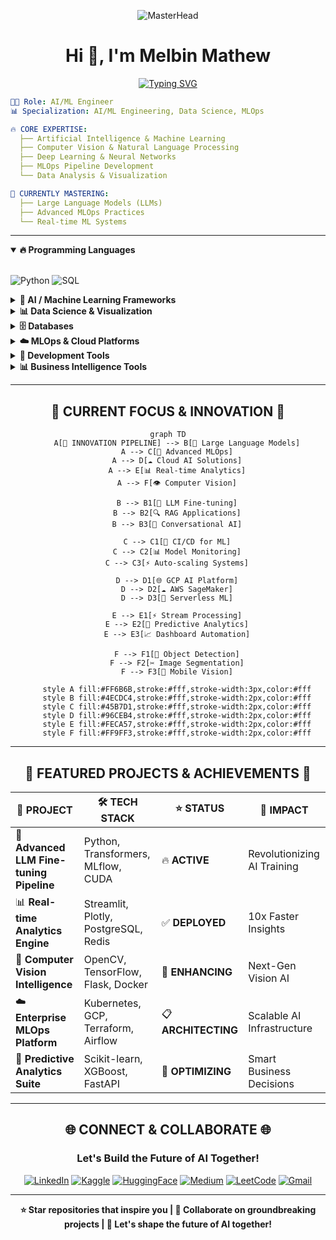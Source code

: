 <div align="center">
  
![MasterHead](https://images-wixmp-ed30a86b8c4ca887773594c2.wixmp.com/f/c83c004e-1370-4756-88e5-4071de797088/dfredg5-0a60e875-646e-4d6c-bb91-73086f012808.gif?token=eyJ0eXAiOiJKV1QiLCJhbGciOiJIUzI1NiJ9.eyJzdWIiOiJ1cm46YXBwOjdlMGQxODg5ODIyNjQzNzNhNWYwZDQxNWVhMGQyNmUwIiwiaXNzIjoidXJuOmFwcDo3ZTBkMTg4OTgyMjY0MzczYTVmMGQ0MTVlYTBkMjZlMCIsIm9iaiI6W1t7InBhdGgiOiJcL2ZcL2M4M2MwMDRlLTEzNzAtNDc1Ni04OGU1LTQwNzFkZTc5NzA4OFwvZGZyZWRnNS0wYTYwZTg3NS02NDZlLTRkNmMtYmI5MS03MzA4NmYwMTI4MDguZ2lmIn1dXSwiYXVkIjpbInVybjpzZXJ2aWNlOmZpbGUuZG93bmxvYWQiXX0.LGN_eGL7dT0xRj4oRbyRRVay-pHbyiXHru7YoVPcRro)

</div>

# <div align="center"> **Hi 👋, I'm Melbin Mathew**</div>

<div align="center">
  
[![Typing SVG](https://readme-typing-svg.herokuapp.com?font=JetBrains+Mono&weight=700&size=32&pause=1000&color=00D9FF&center=true&vCenter=true&width=700&lines=🤖+AI%2FML+Engineer;🧠+Data+Scientist;☁️+MLOps+Enthusiast;🐍+Python+Developer;🔥+Deep+Learning+Specialist;🌟+Turning+Data+into+Intelligence)](https://git.io/typing-svg)

</div>


</div>

```yaml
👨‍💻 Role: AI/ML Engineer 
📊 Specialization: AI/ML Engineering, Data Science, MLOps

🔥 CORE EXPERTISE:
  ├── Artificial Intelligence & Machine Learning
  ├── Computer Vision & Natural Language Processing
  ├── Deep Learning & Neural Networks
  ├── MLOps Pipeline Development
  └── Data Analysis & Visualization

🚀 CURRENTLY MASTERING:
  ├── Large Language Models (LLMs)
  ├── Advanced MLOps Practices
  └── Real-time ML Systems


```

---

<details open>
<summary><strong>🔥 Programming Languages</strong></summary><br>

![Python](https://img.shields.io/badge/Python-FFD43B?style=for-the-badge&logo=python&logoColor=blue)
![SQL](https://img.shields.io/badge/SQL-4479A1?style=for-the-badge&logo=postgresql&logoColor=white)

</details>

<details>
<summary><strong>🤖 AI / Machine Learning Frameworks</strong></summary><br>

![TensorFlow](https://img.shields.io/badge/TensorFlow-FF6F00?style=for-the-badge&logo=tensorflow&logoColor=white)
![PyTorch](https://img.shields.io/badge/PyTorch-EE4C2C?style=for-the-badge&logo=pytorch&logoColor=white)
![Scikit Learn](https://img.shields.io/badge/scikit_learn-F7931E?style=for-the-badge&logo=scikit-learn&logoColor=white)
![Keras](https://img.shields.io/badge/Keras-FF0000?style=for-the-badge&logo=keras&logoColor=white)
![Hugging Face](https://img.shields.io/badge/🤗%20Hugging%20Face-FFD21E?style=for-the-badge&logoColor=black)
![OpenCV](https://img.shields.io/badge/OpenCV-27338e?style=for-the-badge&logo=OpenCV&logoColor=white)

</details>

<details>
<summary><strong>📊 Data Science & Visualization</strong></summary><br>

![Pandas](https://img.shields.io/badge/Pandas-2C2D72?style=for-the-badge&logo=pandas&logoColor=white)
![NumPy](https://img.shields.io/badge/Numpy-777BB4?style=for-the-badge&logo=numpy&logoColor=white)
![Matplotlib](https://img.shields.io/badge/Matplotlib-11557c?style=for-the-badge&logo=python&logoColor=white)
![Seaborn](https://img.shields.io/badge/Seaborn-3776AB?style=for-the-badge&logo=python&logoColor=white)
![Plotly](https://img.shields.io/badge/Plotly-239120?style=for-the-badge&logo=plotly&logoColor=white)

</details>

<details>
<summary><strong>🗄️ Databases</strong></summary><br>

![PostgreSQL](https://img.shields.io/badge/PostgreSQL-316192?style=for-the-badge&logo=postgresql&logoColor=white)
![MySQL](https://img.shields.io/badge/MySQL-005C84?style=for-the-badge&logo=mysql&logoColor=white)
![MongoDB](https://img.shields.io/badge/MongoDB-4EA94B?style=for-the-badge&logo=mongodb&logoColor=white)

</details>

<details>
<summary><strong>☁️ MLOps & Cloud Platforms</strong></summary><br>

![Docker](https://img.shields.io/badge/Docker-2CA5E0?style=for-the-badge&logo=docker&logoColor=white)
![Kubernetes](https://img.shields.io/badge/kubernetes-326ce5.svg?&style=for-the-badge&logo=kubernetes&logoColor=white)
![MLflow](https://img.shields.io/badge/MLflow-0194E2?style=for-the-badge&logo=mlflow&logoColor=white)
![Apache Airflow](https://img.shields.io/badge/Airflow-017CEE?style=for-the-badge&logo=Apache%20Airflow&logoColor=white)
![AWS](https://img.shields.io/badge/Amazon_AWS-FF9900?style=for-the-badge&logo=amazonaws&logoColor=white)
![Google Cloud](https://img.shields.io/badge/Google_Cloud-4285F4?style=for-the-badge&logo=google-cloud&logoColor=white)

</details>

<details>
<summary><strong>🧰 Development Tools</strong></summary><br>

![VS Code](https://img.shields.io/badge/VSCode-0078D4?style=for-the-badge&logo=visual%20studio%20code&logoColor=white)
![Jupyter](https://img.shields.io/badge/Jupyter-F37626.svg?&style=for-the-badge&logo=Jupyter&logoColor=white)
![Colab](https://img.shields.io/badge/Colab-F9AB00?style=for-the-badge&logo=googlecolab&color=525252)
![Git](https://img.shields.io/badge/GIT-E44C30?style=for-the-badge&logo=git&logoColor=white)
![GitHub](https://img.shields.io/badge/GitHub-100000?style=for-the-badge&logo=github&logoColor=white)

</details>

<details>
<summary><strong>📊 Business Intelligence Tools</strong></summary><br>

![Power BI](https://img.shields.io/badge/PowerBI-F2C811?style=for-the-badge&logo=Power%20BI&logoColor=white)
![Tableau](https://img.shields.io/badge/Tableau-E97627?style=for-the-badge&logo=Tableau&logoColor=white)

</details>

---

## <div align="center">🎯 **CURRENT FOCUS & INNOVATION** 🎯</div>

<div align="center">

```mermaid
graph TD
    A[🚀 INNOVATION PIPELINE] --> B[🤖 Large Language Models]
    A --> C[🔄 Advanced MLOps]
    A --> D[☁️ Cloud AI Solutions]
    A --> E[📊 Real-time Analytics]
    A --> F[👁️ Computer Vision]
    
    B --> B1[🎯 LLM Fine-tuning]
    B --> B2[🔍 RAG Applications]
    B --> B3[💬 Conversational AI]
    
    C --> C1[🚀 CI/CD for ML]
    C --> C2[📊 Model Monitoring]
    C --> C3[⚡ Auto-scaling Systems]
    
    D --> D1[🌐 GCP AI Platform]
    D --> D2[☁️ AWS SageMaker]
    D --> D3[🔧 Serverless ML]
    
    E --> E1[⚡ Stream Processing]
    E --> E2[🔮 Predictive Analytics]
    E --> E3[📈 Dashboard Automation]
    
    F --> F1[🎯 Object Detection]
    F --> F2[✂️ Image Segmentation]
    F --> F3[📱 Mobile Vision]
    
    style A fill:#FF6B6B,stroke:#fff,stroke-width:3px,color:#fff
    style B fill:#4ECDC4,stroke:#fff,stroke-width:2px,color:#fff
    style C fill:#45B7D1,stroke:#fff,stroke-width:2px,color:#fff
    style D fill:#96CEB4,stroke:#fff,stroke-width:2px,color:#fff
    style E fill:#FECA57,stroke:#fff,stroke-width:2px,color:#fff
    style F fill:#FF9FF3,stroke:#fff,stroke-width:2px,color:#fff
```

</div>

---

## <div align="center">🌟 **FEATURED PROJECTS & ACHIEVEMENTS** 🌟</div>

<div align="center">

| 🚀 **PROJECT** | 🛠️ **TECH STACK** | ⭐ **STATUS** | 🎯 **IMPACT** |
|----------------|-------------------|---------------|----------------|
| 🤖 **Advanced LLM Fine-tuning Pipeline** | Python, Transformers, MLflow, CUDA | 🔥 **ACTIVE** | Revolutionizing AI Training |
| 📊 **Real-time Analytics Engine** | Streamlit, Plotly, PostgreSQL, Redis | ✅ **DEPLOYED** | 10x Faster Insights |
| 🧠 **Computer Vision Intelligence** | OpenCV, TensorFlow, Flask, Docker | 🚧 **ENHANCING** | Next-Gen Vision AI |
| ☁️ **Enterprise MLOps Platform** | Kubernetes, GCP, Terraform, Airflow | 📋 **ARCHITECTING** | Scalable AI Infrastructure |
| 🔮 **Predictive Analytics Suite** | Scikit-learn, XGBoost, FastAPI | 🎯 **OPTIMIZING** | Smart Business Decisions |

</div>

---

## <div align="center">🌐 **CONNECT & COLLABORATE** 🌐</div>

<div align="center">

### **Let's Build the Future of AI Together!**

[![LinkedIn](https://img.shields.io/badge/LinkedIn-0077B5?style=for-the-badge&logo=linkedin&logoColor=white)](https://www.linkedin.com/in/melbin-mathew-09385a25a/)
[![Kaggle](https://img.shields.io/badge/Kaggle-20BEFF?style=for-the-badge&logo=Kaggle&logoColor=white)](https://www.kaggle.com/melbinmathew32)
[![HuggingFace](https://img.shields.io/badge/🤗%20Hugging%20Face-FFD21E?style=for-the-badge&logoColor=black)](https://huggingface.co/Melbi)
[![Medium](https://img.shields.io/badge/Medium-12100E?style=for-the-badge&logo=medium&logoColor=white)](https://medium.com/@melbinm32)
[![LeetCode](https://img.shields.io/badge/LeetCode-FFA116?style=for-the-badge&logo=LeetCode&logoColor=black)](https://leetcode.com/u/melbinm32/)
[![Gmail](https://img.shields.io/badge/Gmail-D14836?style=for-the-badge&logo=gmail&logoColor=white)](mailto:melbinm32@gmail.com)

</div>

---
<div align="center">


**⭐ Star repositories that inspire you | 🤝 Collaborate on groundbreaking projects | 🚀 Let's shape the future of AI together!**


</div>
